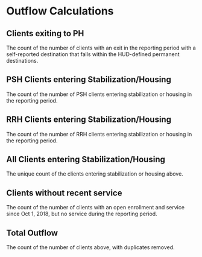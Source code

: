 # Outflow Calculations

## Clients exiting to PH

The count of the number of clients with an exit in the reporting period with a self-reported destination that falls within the HUD-defined permanent destinations.

## PSH Clients entering Stabilization/Housing

The count of the number of PSH clients entering stabilization or housing in the reporting period.

## RRH Clients entering Stabilization/Housing

The count of the number of RRH clients entering stabilization or housing in the reporting period.

## All Clients entering Stabilization/Housing

The unique count of the clients entering stabilization or housing above.

## Clients without recent service

The count of the number of clients with an open enrollment and service since Oct 1, 2018,
but no service during the reporting period.

## Total Outflow

The count of the number of clients above, with duplicates removed.